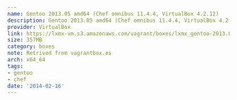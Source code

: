 ```yaml
---
name: Gentoo 2013.05 amd64 (Chef omnibus 11.4.4, VirtualBox 4.2.12)
description: Gentoo 2013.05 amd64 (Chef omnibus 11.4.4, VirtualBox 4.2.12)
provider: VirtualBox
link: https://lxmx-vm.s3.amazonaws.com/vagrant/boxes/lxmx_gentoo-2013.05_chef-11.4.4.box
size: 357MB
category: boxes
note: Retrived from vagrantbox.es
arch: x64_64
tags:
- gentoo
- chef
date: '2014-02-16'
---
```

